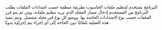 البرنامج يستخدم لتنظيم ملفات الحاسوب بطريقة منظمة حسب امتدادات الملفات يطلب البرنامج من المستخدم إدخال مسار المجلد الذي يريد تنظيم ملفاته، ومن ثم يتم فرز الملفات حسب نوع الامتدادات الخاصة بها، ووضع كل نوع في مجلد منفصل. ويتم تنفيذ هذه العملية تلقائيًا دون الحاجة إلى أي إجراء يتم إجراؤه يدويًا.

